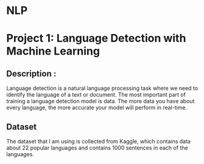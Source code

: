# NLP

# Project 1: Language Detection with Machine Learning

## Description :

Language detection is a natural language processing task where we need to identify the language of a text or document. The most important part of training a language detection model is data. The more data you have about every language, the more accurate your model will perform in real-time. 

## Dataset

The dataset that I am using is collected from Kaggle, which contains data about 22 popular languages and contains 1000 sentences in each of the languages.
